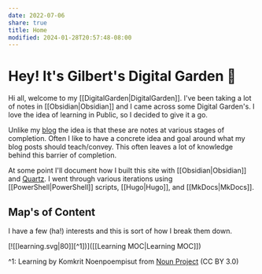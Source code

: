 ```yaml
---
date: 2022-07-06
share: true
title: Home
modified: 2024-01-28T20:57:48-08:00
---
```


# Hey! It's Gilbert's Digital Garden 🌱

Hi all, welcome to my [[DigitalGarden|DigitalGarden]]. I've been taking a lot of notes in [[Obsidian|Obsidian]] and I came across some Digital Garden's. I love the idea of learning in Public, so I decided to give it a go.

Unlike my [blog](https://gilbertsanchez.com/) the idea is that these are notes at various stages of completion. Often I like to have a concrete idea and goal around what my blog posts should teach/convey. This often leaves a lot of knowledge behind this barrier of completion.

At some point I'll document how I built this site with [[Obsidian|Obsidian]] and [Quartz](https://quartz.jzhao.xyz/). I went through various iterations using [[PowerShell|PowerShell]] scripts, [[Hugo|Hugo]], and [[MkDocs|MkDocs]].

## Map's of Content
I have a few (ha!) interests and this is sort of how I break them down.


[![[learning.svg|80]][^1])]([[Learning MOC|Learning MOC]])


^1: Learning by Komkrit Noenpoempisut from <a href="https://thenounproject.com/browse/icons/term/learning/" target="_blank" title="Learning Icons">Noun Project</a> (CC BY 3.0)

